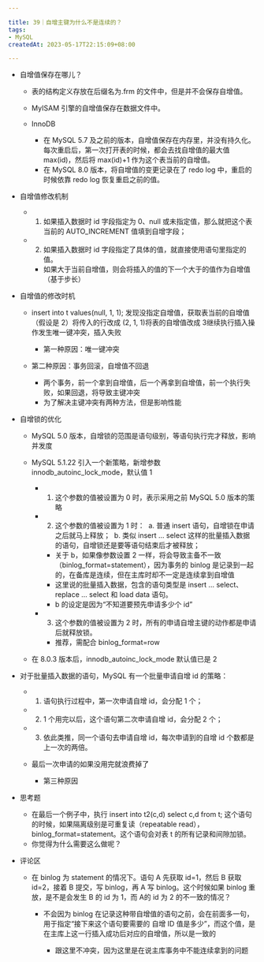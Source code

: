 ```yaml
---

title: 39｜自增主键为什么不是连续的？
tags:
- MySQL
createdAt: 2023-05-17T22:15:09+08:00

---
```


- 自增值保存在哪儿？

  - 表的结构定义存放在后缀名为.frm 的文件中，但是并不会保存自增值。
  - MyISAM 引擎的自增值保存在数据文件中。
  - InnoDB

    - 在 MySQL 5.7 及之前的版本，自增值保存在内存里，并没有持久化。每次重启后，第一次打开表的时候，都会去找自增值的最大值 max(id)，然后将 max(id)+1 作为这个表当前的自增值。
    - 在 MySQL 8.0 版本，将自增值的变更记录在了 redo log 中，重启的时候依靠 redo log 恢复重启之前的值。

- 自增值修改机制

  - 1. 如果插入数据时 id 字段指定为 0、null 或未指定值，那么就把这个表当前的 AUTO_INCREMENT 值填到自增字段；
  - 2. 如果插入数据时 id 字段指定了具体的值，就直接使用语句里指定的值。

    - 如果大于当前自增值，则会将插入的值的下一个大于的值作为自增值（基于步长）

- 自增值的修改时机

  - insert into t values(null, 1, 1); 发现没指定自增值，获取表当前的自增值（假设是 2）将传入的行改成 (2, 1, 1)将表的自增值改成 3继续执行插入操作发生唯一键冲突，插入失败

    - 第一种原因：唯一键冲突

  - 第二种原因：事务回滚，自增值不回退

    - 两个事务，前一个拿到自增值，后一个再拿到自增值，前一个执行失败，如果回退，将导致主键冲突
    - 为了解决主键冲突有两种方法，但是影响性能

- 自增锁的优化

  - MySQL 5.0 版本，自增锁的范围是语句级别，等语句执行完才释放，影响并发度
  - MySQL 5.1.22 引入一个新策略，新增参数 innodb_autoinc_lock_mode，默认值 1

    - 1. 这个参数的值被设置为 0 时，表示采用之前 MySQL 5.0 版本的策略
    - 2. 这个参数的值被设置为 1 时：  a. 普通 insert 语句，自增锁在申请之后就马上释放；  b. 类似 insert … select 这样的批量插入数据的语句，自增锁还是要等语句结束后才被释放；

      - 关于 b，如果像参数设置 2 一样，将会导致主备不一致（binlog_format=statement），因为事务的 binlog 是记录到一起的，在备库是连续，但在主库时却不一定是连续拿到自增值
      - 这里说的批量插入数据，包含的语句类型是 insert … select、replace … select 和 load data 语句。
      - b 的设定是因为“不知道要预先申请多少个 id”

    - 3. 这个参数的值被设置为 2 时，所有的申请自增主键的动作都是申请后就释放锁。

      - 推荐，需配合 binlog_format=row

  - 在 8.0.3 版本后，innodb_autoinc_lock_mode 默认值已是 2

- 对于批量插入数据的语句，MySQL 有一个批量申请自增 id 的策略：

  - 1. 语句执行过程中，第一次申请自增 id，会分配 1 个；
  - 2. 1 个用完以后，这个语句第二次申请自增 id，会分配 2 个；
  - 3. 依此类推，同一个语句去申请自增 id，每次申请到的自增 id 个数都是上一次的两倍。
  - 最后一次申请的如果没用完就浪费掉了

    - 第三种原因

- 思考题

  - 在最后一个例子中，执行 insert into t2(c,d) select c,d from t; 这个语句的时候，如果隔离级别是可重复读（repeatable read），binlog_format=statement。这个语句会对表 t 的所有记录和间隙加锁。
  - 你觉得为什么需要这么做呢？

- 评论区

  - 在 binlog 为 statement 的情况下。语句 A 先获取 id=1，然后 B 获取 id=2，接着 B 提交，写 binlog，再 A 写 binlog。这个时候如果 binlog 重放，是不是会发生 B 的 id 为 1，而 A的 id 为 2 的不一致的情况？

    - 不会因为 binlog 在记录这种带自增值的语句之前，会在前面多一句，用于指定“接下来这个语句要需要的 自增 ID 值是多少”，而这个值，是在主库上这一行插入成功后对应的自增值，所以是一致的

      - 跟这里不冲突，因为这里是在说主库事务中不能连续拿到的问题
